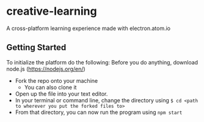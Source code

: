 # creative-learning
A cross-platform learning experience made with electron.atom.io

## Getting Started 
To initialize the platform do the following: 
Before you do anything, download node.js (https://nodejs.org/en/)
* Fork the repo onto your machine
  * You can also clone it 
* Open up the file into your text editor. 
* In your terminal or command line, change the directory using 
`$ cd <path to wherever you put the forked files to>`
* From that directory, you can now run the program using `npm start`
